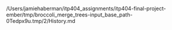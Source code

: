 /Users/jamiehaberman/itp404_assignments/itp404-final-project-ember/tmp/broccoli_merge_trees-input_base_path-0Tedpx9u.tmp/2/History.md
